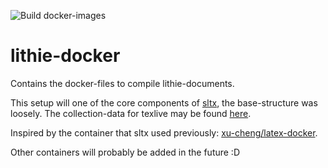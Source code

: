 ![Build docker-images](https://github.com/EagleoutIce/lithie-docker/workflows/Build%20docker-images/badge.svg)

# lithie-docker

Contains the docker-files to compile lithie-documents.

This setup will one of the core components of [sltx](https://github.com/EagleoutIce/sltx), the base-structure was loosely.
The collection-data for texlive may be found [here](https://tug.org/svn/texlive/trunk/Master/tlpkg/tlpsrc/).

Inspired by the container that sltx used previously: [xu-cheng/latex-docker](https://github.com/xu-cheng/latex-docker).

Other containers will probably be added in the future :D
